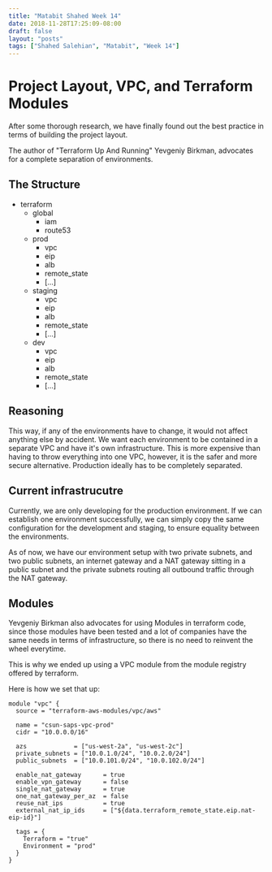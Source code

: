 ```yaml
---
title: "Matabit Shahed Week 14"
date: 2018-11-28T17:25:09-08:00
draft: false
layout: "posts"
tags: ["Shahed Salehian", "Matabit", "Week 14"]
---
```


# Project Layout, VPC, and Terraform Modules

After some thorough research, we have finally found out the best practice in terms of building the project layout.

The author of "Terraform Up And Running" Yevgeniy Birkman, advocates for a complete separation of environments. 


## The Structure

- terraform
	- global
		- iam
		- route53
	- prod
		- vpc
		- eip
		- alb
		- remote_state
		- [...]
	- staging
		- vpc
		- eip
		- alb
		- remote_state
		- [...]
	- dev
		- vpc
		- eip
		- alb
		- remote_state
		- [...]


## Reasoning

This way, if any of the environments have to change, it would not affect anything else by accident. We want each environment to be contained in a separate VPC and have it's own infrastructure. This is more expensive than having to throw everything into one VPC, however, it is the safer and more secure alternative. Production ideally has to be completely separated. 

## Current infrastrucutre

Currently, we are only developing for the production environment. If we can establish one environment successfully, we can simply copy the same configuration for the development and staging, to ensure equality between the environments.

As of now, we have our environment setup with two private subnets, and two public subnets, an internet gateway and a NAT gateway sitting in a public subnet and the private subnets routing all outbound traffic through the NAT gateway.

## Modules

Yevgeniy Birkman also advocates for using Modules in terraform code, since those modules have been tested and a lot of companies have the same needs in terms of infrastructure, so there is no need to reinvent the wheel everytime.

This is why we ended up using a VPC module from the module registry offered by terraform.

Here is how we set that up: 

```
module "vpc" {
  source = "terraform-aws-modules/vpc/aws"

  name = "csun-saps-vpc-prod"
  cidr = "10.0.0.0/16"

  azs             = ["us-west-2a", "us-west-2c"]
  private_subnets = ["10.0.1.0/24", "10.0.2.0/24"]
  public_subnets  = ["10.0.101.0/24", "10.0.102.0/24"]

  enable_nat_gateway      = true
  enable_vpn_gateway      = false
  single_nat_gateway      = true
  one_nat_gateway_per_az  = false
  reuse_nat_ips           = true
  external_nat_ip_ids     = ["${data.terraform_remote_state.eip.nat-eip-id}"]

  tags = {
    Terraform = "true"
    Environment = "prod"
  }
}
```





